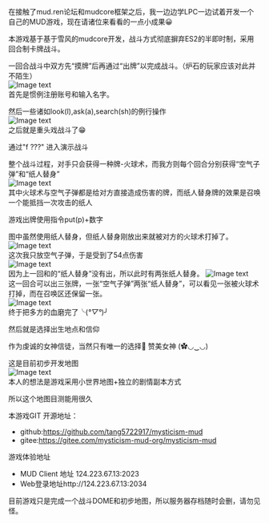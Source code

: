 
在接触了mud.ren论坛和mudcore框架之后，我一边边学LPC一边试着开发一个自己的MUD游戏，现在请诸位来看看的一点小成果😀  

本游戏基于基于雪风的mudcore开发，战斗方式彻底摒弃ES2的半即时制，采用回合制卡牌战斗。 

一回合战斗中双方先“摸牌”后再通过“出牌”以完成战斗。（炉石的玩家应该对此并不陌生）  
![Image text](https://gitee.com/mysticism-mud-org/mysticism-mud-doc/blob/master/pic/1/mysticism_0_1.PNG)  
首先是惯例注册账号和输入名字。  

然后一些诸如look(l),ask(a),search(sh)的例行操作  
![Image text](https://gitee.com/mysticism-mud-org/mysticism-mud-doc/blob/master/pic/1/mysticism_0_2.PNG)  
之后就是重头戏战斗了😁  

通过"f ???" 进入演示战斗  

整个战斗过程，对手只会获得一种牌-火球术，而我方则每个回合分别获得“空气子弹”和“纸人替身”  
![Image text](https://gitee.com/mysticism-mud-org/mysticism-mud-doc/blob/master/pic/1/mysticism_0_3.PNG)  
其中火球术与空气子弹都是给对方直接造成伤害的牌，而纸人替身牌的效果是召唤一个能抵挡一次攻击的纸人  

游戏出牌使用指令put(p)+数字  

图中虽然使用纸人替身，但纸人替身刚放出来就被对方的火球术打掉了。  
![Image text](https://gitee.com/mysticism-mud-org/mysticism-mud-doc/blob/master/pic/1/mysticism_0_4.PNG)  
这次我只放空气子弹，于是受到了54点伤害   
![Image text](https://gitee.com/mysticism-mud-org/mysticism-mud-doc/blob/master/pic/1/mysticism_0_5.PNG)  
因为上一回和的“纸人替身”没有出，所以此时有两张纸人替身。
![Image text](https://gitee.com/mysticism-mud-org/mysticism-mud-doc/blob/master/pic/1/mysticism_0_6.PNG)  
这一回合可以出三张牌，一张“空气子弹”两张“纸人替身”，可以看见一张被火球术打掉，而在召唤区还保留一张。  
![Image text](https://gitee.com/mysticism-mud-org/mysticism-mud-doc/blob/master/pic/1/mysticism_0_7.PNG)  
终于把多方的血磨完了╰(*°▽°*)╯  

然后就是选择出生地点和信仰  

作为虔诚的女神信徒，当然只有唯一的选择🤣 赞美女神 (✿◡‿◡)  

这是目前初步开发地图  
![Image text](https://gitee.com/mysticism-mud-org/mysticism-mud-doc/blob/master/pic/1/mysticism_0_8.PNG)  
本人的想法是游戏采用小世界地图+独立的剧情副本方式  

所以这个地图目测能用很久  

本游戏GIT 开源地址：  
- github:https://github.com/tang5722917/mysticism-mud  
- gitee:https://gitee.com/mysticism-mud-org/mysticism-mud  

游戏体验地址  
- MUD Client 地址   124.223.67.13:2023  
- Web登录地址http://124.223.67.13:2034  

目前游戏只是完成一个战斗DOME和初步地图，所以服务器存档随时会删，请勿见怪。
